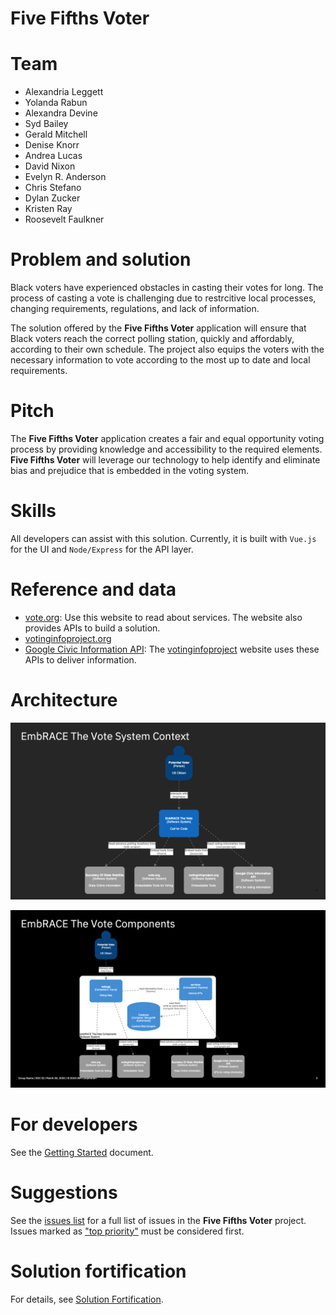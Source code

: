 # Five Fifths Voter

# Team

* Alexandria Leggett
* Yolanda Rabun
* Alexandra Devine
* Syd Bailey
* Gerald Mitchell
* Denise Knorr
* Andrea Lucas
* David Nixon
* Evelyn R. Anderson
* Chris Stefano
* Dylan Zucker
* Kristen Ray
* Roosevelt Faulkner

# Problem and solution

Black voters have experienced obstacles in casting their votes for long. The process of casting a vote is challenging due to restrcitive local processes, changing requirements, regulations, and lack of information.

The solution offered by the **Five Fifths Voter** application will ensure that Black voters reach the correct polling station, quickly and affordably, according to their own schedule. The project also equips the voters with the necessary information to vote according to the most up to date and local requirements.

# Pitch

The **Five Fifths Voter** application creates a fair and equal opportunity voting process by providing knowledge and accessibility to the required elements. **Five Fifths Voter** will leverage our technology to help identify and eliminate bias and prejudice that is embedded in the voting system.

# Skills

All developers can assist with this solution. Currently, it is built with `Vue.js` for the UI and `Node/Express` for the API layer.

# Reference and data

- [vote.org](https://www.vote.org/): Use this website to read about services. The website also provides APIs to build a solution.
- [votinginfoproject.org](https://www.votinginfoproject.org/)
- [Google Civic Information API](https://developers.google.com/civic-information): The [votinginfoproject](https://www.votinginfoproject.org/) website uses these APIs to deliver information.

# Architecture

![System Context](doc/SystemContext.png)

![Components](doc/Components.png)

# For developers

See the [Getting Started](doc/GETSTARTED.md) document.

# Suggestions

See the [issues list](https://github.com/embrace-call-for-code/embrace-the-vote/issues) for a full list of issues in the **Five Fifths Voter** project. Issues marked as ["top priority"](https://github.com/embrace-call-for-code/embrace-the-vote/issues?q=is%3Aissue+is%3Aopen+label%3A%22top+priority%22) must be considered first.

# Solution fortification

For details, see [Solution Fortification](doc/SolutionFortification.md).
